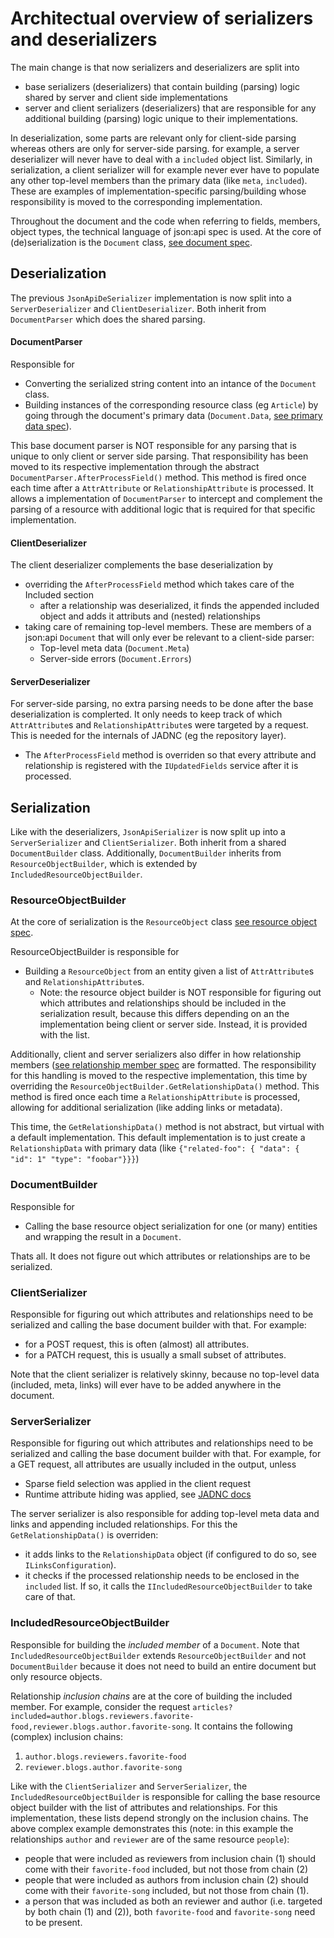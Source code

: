 # Architectual overview of serializers and deserializers

The main change is that now serializers and deserializers are split into 
- base serializers (deserializers) that contain building (parsing) logic shared by server and client side implementations
- server and client serializers (deserializers) that are responsible for any additional building (parsing) logic unique to their implementations.

In deserialization, some parts are relevant only for client-side parsing whereas others are only for server-side parsing. for example, a server deserializer will never have to deal with a `included` object list. Similarly, in serialization, a client serializer will for example never ever have to populate any other top-level members than the primary data (like `meta`, `included`). These are examples of implementation-specific parsing/building whose responsibility is moved to the corresponding implementation.

Throughout the document and the code when referring to fields, members, object types, the technical language of json:api spec is used. At the core of (de)serialization is the 
`Document` class, [see document spec](https://jsonapi.org/format/#document-structure).

## Deserialization
The previous `JsonApiDeSerializer` implementation is now split into a `ServerDeserializer` and `ClientDeserializer`. Both inherit from `DocumentParser` which does the shared parsing.

#### DocumentParser
Responsible for 
- Converting the serialized string content into an intance of the `Document` class. 
- Building instances of the corresponding resource class (eg `Article`) by going through the document's primary data (`Document.Data`, [see primary data spec](https://jsonapi.org/format/#document-top-level)).

This base document parser is NOT responsible for any parsing that is unique to only client or server side parsing. That responsibility has been moved to its respective implementation through the abstract `DocumentParser.AfterProcessField()` method. This method is fired once each time after a `AttrAttribute` or `RelationshipAttribute` is processed. It allows a implementation of `DocumentParser` to intercept and complement the parsing of a resource with additional logic that is required for that specific implementation.

#### ClientDeserializer
The client deserializer complements the base deserialization  by
* overriding the `AfterProcessField` method which takes care of the Included section
	* after a relationship was deserialized, it finds the appended included object and adds it attributs and (nested) relationships
* taking care of remaining top-level members. These are members of a json:api `Document` that will only ever be relevant to a client-side parser:
	* Top-level meta data (`Document.Meta`)
	* Server-side errors (`Document.Errors`)

#### ServerDeserializer
For server-side parsing, no extra parsing needs to be done after the base deserialization is complerted. It only needs to keep track of which `AttrAttribute`s and `RelationshipAttribute`s were targeted by a request. This is needed for the internals of JADNC (eg the repository layer).
* The `AfterProcessField` method is overriden so that every attribute and relationship is registered with the `IUpdatedFields` service after it is processed.

## Serialization
Like with the deserializers, `JsonApiSerializer` is now split up into a `ServerSerializer` and `ClientSerializer`. Both inherit from a shared `DocumentBuilder` class. Additionally, `DocumentBuilder` inherits from `ResourceObjectBuilder`, which is extended by `IncludedResourceObjectBuilder`.

### ResourceObjectBuilder
At the core of serialization is the `ResourceObject` class [see resource object spec](https://jsonapi.org/format/#document-resource-objects).

ResourceObjectBuilder is responsible for 
- Building a `ResourceObject` from an entity given a list of `AttrAttribute`s and `RelationshipAttribute`s.
	- Note: the resource object builder is NOT responsible for figuring out which attributes and relationships should be included in the serialization result, because this differs depending on an the implementation being client or server side.
	  Instead, it is provided with the list.

Additionally, client and server serializers also differ in how relationship members ([see relationship member spec](https://jsonapi.org/format/#document-resource-object-attributes) are formatted. The responsibility for this handling is moved to the respective implementation, this time by overriding the `ResourceObjectBuilder.GetRelationshipData()` method. This method is fired once each time a `RelationshipAttribute` is processed, allowing for additional serialization (like adding links or metadata).

This time, the `GetRelationshipData()` method is not abstract, but virtual with a default implementation. This default implementation is to just create a `RelationshipData` with primary data (like `{"related-foo": { "data": { "id": 1" "type": "foobar"}}}`)

### DocumentBuilder
Responsible for
- Calling the base resource object serialization for one (or many) entities and wrapping the result in a `Document`.

Thats all. It does not figure out which attributes or relationships are to be serialized.

### ClientSerializer
Responsible for figuring out which attributes and relationships need to be serialized and calling the base document builder with that.
For example:
- for a POST request, this is often (almost) all attributes.
- for a PATCH request, this is usually a small subset of attributes.

Note that the client serializer is relatively skinny, because no top-level data (included, meta, links) will ever have to be added anywhere in the document.

### ServerSerializer
Responsible for figuring out which attributes and relationships need to be serialized and calling the base document builder with that.
For example, for a GET request, all attributes are usually included in the output, unless
- Sparse field selection was applied in the client request
- Runtime attribute hiding was applied, see [JADNC docs](https://json-api-dotnet.github.io/JsonApiDotNetCore/usage/resources/resource-definitions.html#runtime-attribute-filtering)

The server serializer is also responsible for adding top-level meta data and links and appending included relationships. For this the `GetRelationshipData()` is overriden:
- it adds links to the `RelationshipData` object (if configured to do so, see `ILinksConfiguration`).
- it checks if the processed relationship needs to be enclosed in the `included` list. If so, it calls the `IIncludedResourceObjectBuilder` to take care of that.


### IncludedResourceObjectBuilder
Responsible for building the *included member* of a `Document`. Note that `IncludedResourceObjectBuilder` extends `ResourceObjectBuilder` and not `DocumentBuilder` because it does not need to build an entire document but only resource objects.

Relationship *inclusion chains* are at the core of building the included member. For example, consider the request `articles?included=author.blogs.reviewers.favorite-food,reviewer.blogs.author.favorite-song`. It contains the following (complex) inclusion chains:
1. `author.blogs.reviewers.favorite-food`
2. `reviewer.blogs.author.favorite-song`

Like with the `ClientSerializer` and `ServerSerializer`, the `IncludedResourceObjectBuilder` is responsible for calling the base resource object builder with the list of attributes and relationships. For this implementation, these lists depend strongly on the inclusion chains. The above complex example demonstrates this (note: in this example the relationships `author` and `reviewer` are of the same resource `people`):
- people that were included as reviewers from inclusion chain (1) should come with their `favorite-food` included, but not those from chain (2)
- people that were included as authors from inclusion chain (2) should come with their `favorite-song` included, but not those from chain (1).
- a person that was included as both an reviewer and author (i.e. targeted by both chain (1) and (2)), both `favorite-food` and `favorite-song` need to be present.